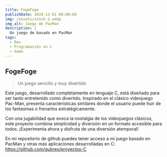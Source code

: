 ```yaml
---
title: FogeFoge
publishDate: 2019-12-01 00:00:00
img: /assets/stock-2.webp
img_alt: Juego de PacMan
description: |
  Un juego de basado en PacMan
tags:
  - Dev
  - Programación en C
  - Game
---
```


## FogeFoge

> Un juego sencillo y muy divertido

Este juego, desarrollado completamente en lenguaje C, está diseñado para ser tanto entretenido como divertido. Inspirado en el clásico videojuego Pac-Man, presenta características similares donde el usuario puede huir de los fantasmas o frenarlos estratégicamente.

Con una jugabilidad que evoca la nostalgia de los videojuegos clásicos, este proyecto combina simplicidad y diversión en un formato accesible para todos. ¡Experimenta ahora y disfruta de una diversión atemporal!

En mi repositorio de github puedes tener acceso a mi juego basado en PacMan y otras más aplicaciones desarrolladas en C: https://github.com/gubres/proyectos-C
